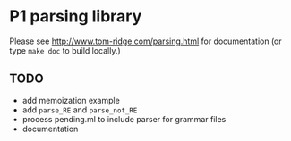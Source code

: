 # P1 parsing library

Please see <http://www.tom-ridge.com/parsing.html> for documentation (or
type `make doc` to build locally.)


## TODO

- add memoization example
- add `parse_RE` and `parse_not_RE`
- process pending.ml to include parser for grammar files
- documentation
